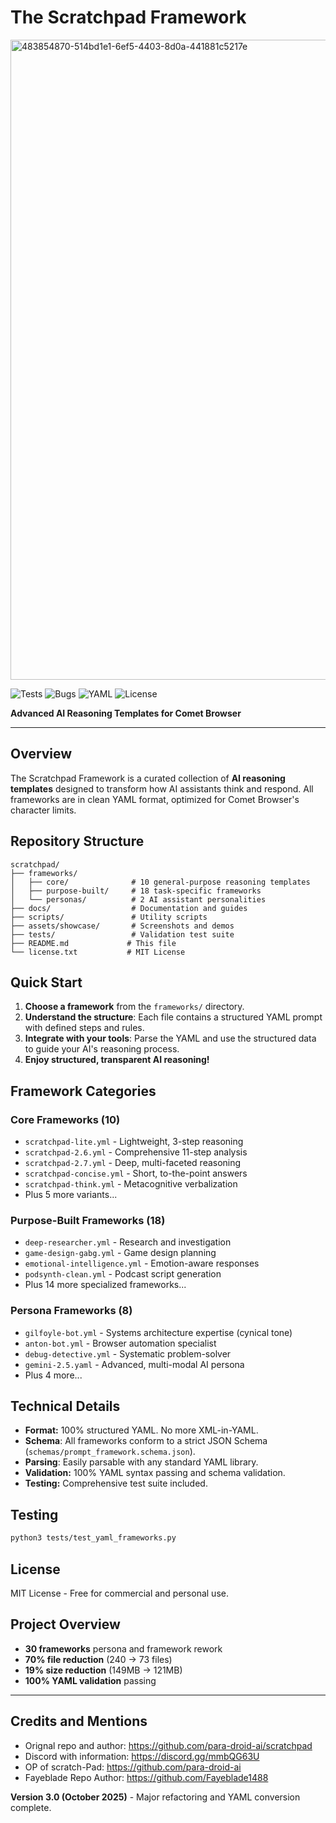 # The Scratchpad Framework
<img width="1536" height="1024" alt="483854870-514bd1e1-6ef5-4403-8d0a-441881c5217e" src="https://github.com/user-attachments/assets/d1032a2e-d001-4be8-b57f-803e82218dea" />

![Tests](https://img.shields.io/badge/tests-15/15_passing-brightgreen)
![Bugs](https://img.shields.io/badge/bugs-0_known-brightgreen)
![YAML](https://img.shields.io/badge/YAML-1.2.2_compliant-blue)
![License](https://img.shields.io/badge/license-MIT-blue)

**Advanced AI Reasoning Templates for Comet Browser**

---

## Overview

The Scratchpad Framework is a curated collection of **AI reasoning templates** designed to transform how AI assistants think and respond. All frameworks are in clean YAML format, optimized for Comet Browser's character limits.

## Repository Structure

```
scratchpad/
├── frameworks/
│   ├── core/              # 10 general-purpose reasoning templates
│   ├── purpose-built/     # 18 task-specific frameworks
│   └── personas/          # 2 AI assistant personalities
├── docs/                  # Documentation and guides
├── scripts/               # Utility scripts
├── assets/showcase/       # Screenshots and demos
├── tests/                 # Validation test suite
├── README.md             # This file
└── license.txt           # MIT License
```

## Quick Start
1. **Choose a framework** from the `frameworks/` directory.
2. **Understand the structure**: Each file contains a structured YAML prompt with defined steps and rules.
3. **Integrate with your tools**: Parse the YAML and use the structured data to guide your AI's reasoning process.
4. **Enjoy structured, transparent AI reasoning!**

## Framework Categories

### Core Frameworks (10)
- `scratchpad-lite.yml` - Lightweight, 3-step reasoning
- `scratchpad-2.6.yml` - Comprehensive 11-step analysis
- `scratchpad-2.7.yml` - Deep, multi-faceted reasoning
- `scratchpad-concise.yml` - Short, to-the-point answers
- `scratchpad-think.yml` - Metacognitive verbalization
- Plus 5 more variants...

### Purpose-Built Frameworks (18)
- `deep-researcher.yml` - Research and investigation
- `game-design-gabg.yml` - Game design planning
- `emotional-intelligence.yml` - Emotion-aware responses
- `podsynth-clean.yml` - Podcast script generation
- Plus 14 more specialized frameworks...

### Persona Frameworks (8)
- `gilfoyle-bot.yml` - Systems architecture expertise (cynical tone)
- `anton-bot.yml` - Browser automation specialist
- `debug-detective.yml` - Systematic problem-solver
- `gemini-2.5.yaml` - Advanced, multi-modal AI persona
- Plus 4 more...

## Technical Details
- **Format:** 100% structured YAML. No more XML-in-YAML.
- **Schema**: All frameworks conform to a strict JSON Schema (`schemas/prompt_framework.schema.json`).
- **Parsing**: Easily parsable with any standard YAML library.
- **Validation:** 100% YAML syntax passing and schema validation.
- **Testing:** Comprehensive test suite included.

## Testing
```bash
python3 tests/test_yaml_frameworks.py
```

## License
MIT License - Free for commercial and personal use.

## Project Overview
- **30 frameworks** persona and framework rework
- **70% file reduction** (240 → 73 files)
- **19% size reduction** (149MB → 121MB)
- **100% YAML validation** passing

---

## Credits and Mentions 
- Orignal repo and author: https://github.com/para-droid-ai/scratchpad
- Discord with information: https://discord.gg/mmbQG63U
- OP of scratch-Pad: https://github.com/para-droid-ai
- Fayeblade Repo Author: https://github.com/Fayeblade1488

**Version 3.0 (October 2025)** - Major refactoring and YAML conversion complete.
